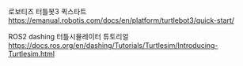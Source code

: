 로보티즈 터틀봇3 퀵스타트  
https://emanual.robotis.com/docs/en/platform/turtlebot3/quick-start/

ROS2 dashing 터틀시뮬레이터 튜토리얼  
https://docs.ros.org/en/dashing/Tutorials/Turtlesim/Introducing-Turtlesim.html
